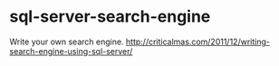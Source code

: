 sql-server-search-engine
========================

Write your own search engine. 
http://criticalmas.com/2011/12/writing-search-engine-using-sql-server/
